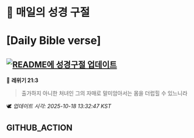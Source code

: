 # 🙏 매일의 성경 구절
# [Daily Bible verse]
## [![README에 성경구절 업데이트](https://github.com/DONGSUKA/first_test/actions/workflows/update-readme-bible.yml/badge.svg)](https://github.com/DONGSUKA/first_test/actions/workflows/update-readme-bible.yml)
<!-- START_BIBLE_VERSE -->
📖 **레위기 21:3**
> 출가하지 아니한 처녀인 그의 자매로 말미암아서는 몸을 더럽힐 수 있느니라

🕊️ _업데이트 시각: 2025-10-18 13:32:47 KST_
  <!-- END_BIBLE_VERSE -->
## GITHUB_ACTION
